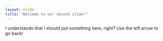 ```yaml
---
layout: slide
title: "Welcome to our second slide!"
---
```

I understando that I should put something here, right?
Use the left arrow to go back!
